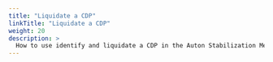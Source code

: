 ```yaml
---
title: "Liquidate a CDP"
linkTitle: "Liquidate a CDP"
weight: 20
description: >
  How to use identify and liquidate a CDP in the Auton Stabilization Mechanism.
---
```


